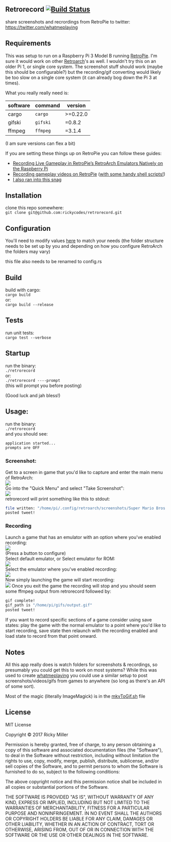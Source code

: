 ## Retrorecord [![Build Status](https://travis-ci.org/rickycodes/retrorecord.svg?branch=master)](https://travis-ci.org/rickycodes/retrorecord)

share screenshots and recrordings from RetroPie to twitter:  
https://twitter.com/whatmeplaying

## Requirements
This was setup to run on a Raspberry Pi 3 Model B running [RetroPie](https://retropie.org.uk/). I'm sure it would work on other [Retroarch](https://www.retroarch.com/)'s as well. I wouldn't try this on an older Pi 1, or single core system. The screenshot stuff should work (maybe this should be configurable?) but the recording/gif converting would likely be too slow on a single core system (it can already bog down the Pi 3 at times).

What you really really need is:

| software    | command   | version  |
|-------------|-----------|----------|
| cargo       | `cargo`   | >=0.22.0 |
| gifski      | `gifski`  | =0.8.2   |
| ffmpeg      | `ffmpeg`  | =3.1.4   |

(I am sure versions can flex a bit)

If you are setting these things up on RetroPie you can follow these guides:

- [Recording Live Gameplay in RetroPie’s RetroArch Emulators Natively on the Raspberry Pi](https://retroresolution.com/2016/07/06/recording-live-gameplay-in-retropies-retroarch-emulators-natively-on-the-raspberry-pi/#li_before_proceeding)
- [Recording gameplay videos on RetroPie](https://www.artificialworlds.net/blog/2018/01/07/recording-gameplay-videos-on-retropie/) ([with some handy shell scripts!](https://github.com/andybalaam/retropie-recording))
- [I also ran into this snag](https://github.com/libretro/RetroArch/issues/5717#issuecomment-357494398)

## Installation
clone this repo somewhere:  
`git clone git@github.com:rickycodes/retrorecord.git`

## Configuration
You'll need to modify values [here](https://github.com/rickycodes/retrorecord/blob/master/src/config.rs.sample) to match your needs (the folder structure needs to be set up by you and depending on how you configure RetroArch the folders may vary)  

this file also needs to be renamed to config.rs

## Build
build with cargo:  
`cargo build`  
or:  
`cargo build --release`

## Tests
run unit tests:  
`cargo test --verbose`

## Startup
run the binary:  
`./retrorecord`  
or:  
`./retrorecord ----prompt`  
(this will prompt you before posting)

(Good luck and jah bless!)

## Usage:
run the binary:  
`./retrorecord`  
and you should see:  
```sh
application started...
prompts are OFF
```

### Screenshot:
Get to a screen in game that you'd like to capture and enter the main menu of RetroArch:  
<img src='https://i.imgur.com/a1ZUJ5X.png' />  
Go into the "Quick Menu" and select "Take Screenshot":  
<img src='https://i.imgur.com/eTQhxAQ.png' />  
retrorecord will print something like this to stdout:  
```sh
file written: "/home/pi/.config/retroarch/screenshots/Super Mario Bros 3 (U) (PRG 1)-180425-190211.png"
posted tweet!
```

### Recording
Launch a game that has an emulator with an option where you've enabled recording:  
<img src='https://i.imgur.com/G3CRixa.png' />  
(Press a button to configure)  
Select default emulator, or Select emulator for ROM:  
<img src='https://i.imgur.com/9DOGJ48.png' />  
Select the emulator where you've enabled recording:  
<img src='https://i.imgur.com/GCfVrWu.png' />  
Now simply launching the game will start recording:  
<img src='https://i.imgur.com/zuNSYCk.png' />
Once you exit the game the recording will stop and you should seem some ffmpeg output from retrorecord followed by:  
```sh
gif complete!
gif_path is "/home/pi/gifs/output.gif"
posted tweet!
```
If you want to record specific sections of a game consider using save states: play the game with the normal emulator to a point where you'd like to start recording, save state then relaunch with the recording enabled and load state to record from that point onward.

## Notes
All this app really does is watch folders for screenshots & recordings, so presumably you could get this to work on most systems? While this was used to create [whatmeplaying](https://twitter.com/whatmeplaying) you could use a similar setup to post screenshots/videos/gifs from games to anywhere (so long as there's an API of some sort).

Most of the magic (literally ImageMagick) is in the [mkvToGif.sh](https://github.com/rickycodes/retrorecord/blob/master/mkvToGif.sh) file

## License
MIT License

Copyright © 2017 Ricky Miller

Permission is hereby granted, free of charge, to any person obtaining a copy
of this software and associated documentation files (the "Software"), to deal
in the Software without restriction, including without limitation the rights
to use, copy, modify, merge, publish, distribute, sublicense, and/or sell
copies of the Software, and to permit persons to whom the Software is
furnished to do so, subject to the following conditions:

The above copyright notice and this permission notice shall be included in all
copies or substantial portions of the Software.

THE SOFTWARE IS PROVIDED "AS IS", WITHOUT WARRANTY OF ANY KIND, EXPRESS OR
IMPLIED, INCLUDING BUT NOT LIMITED TO THE WARRANTIES OF MERCHANTABILITY,
FITNESS FOR A PARTICULAR PURPOSE AND NONINFRINGEMENT. IN NO EVENT SHALL THE
AUTHORS OR COPYRIGHT HOLDERS BE LIABLE FOR ANY CLAIM, DAMAGES OR OTHER
LIABILITY, WHETHER IN AN ACTION OF CONTRACT, TORT OR OTHERWISE, ARISING FROM,
OUT OF OR IN CONNECTION WITH THE SOFTWARE OR THE USE OR OTHER DEALINGS IN THE
SOFTWARE.
